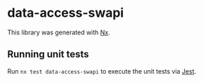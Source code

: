 # data-access-swapi

This library was generated with [Nx](https://nx.dev).

## Running unit tests

Run `nx test data-access-swapi` to execute the unit tests via [Jest](https://jestjs.io).
